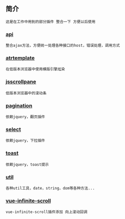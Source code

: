 ## 简介

    这是在工作中用到的部分插件 整合一下 方便以后使用

### [api](https://github.com/xshaobaozi/jquery-tools/tree/master/src/api)

    整合ajax方法，方便统一处理各种接口的host，错误处理，调用方式

### [atrtemplate](https://github.com/xshaobaozi/jquery-tools/tree/master/src/arttemplate)

    在低版本浏览器中使用模版引擎炫染

### [jsscrollpane](https://github.com/xshaobaozi/jquery-tools/tree/master/src/jsscrollpane)

    低版本浏览器中的滚动条

### [pagination](https://github.com/xshaobaozi/jquery-tools/tree/master/src/pagination)

    依赖jquery，翻页插件

### [select](https://github.com/xshaobaozi/jquery-tools/tree/master/src/select)

    依赖jquery，下拉插件

### [toast](https://github.com/xshaobaozi/jquery-tools/tree/master/src/toast)

    依赖jquery，toast提示

### [util](https://github.com/xshaobaozi/jquery-tools/tree/master/src/util)

    各种util工具，date，string，dom等各种方法...

### [vue-infinite-scroll](https://github.com/xshaobaozi/jquery-tools/tree/master/src/vue-infinite-scroll)

    vue-infinite-scroll插件添加 向上滚动回调